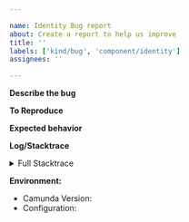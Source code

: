 ```yaml
---

name: Identity Bug report
about: Create a report to help us improve
title: ''
labels: ['kind/bug', 'component/identity']
assignees: ''

---
```


**Describe the bug**

<!-- A clear and concise description of what the bug is. -->

**To Reproduce**

<!-- Steps to reproduce the behavior -->

**Expected behavior**

<!-- A clear and concise description of what you expected to happen. -->

**Log/Stacktrace**

<!-- If appropriate, add the full stacktrace which contains the issue. -->

<details><summary>Full Stacktrace</summary>
 <p>

```
<STACKTRACE>
```

</p>
</details>

**Environment:**
- Camunda Version: <!-- [e.g. 0.20.0] -->
- Configuration: <!-- [e.g. exporters etc.] -->
